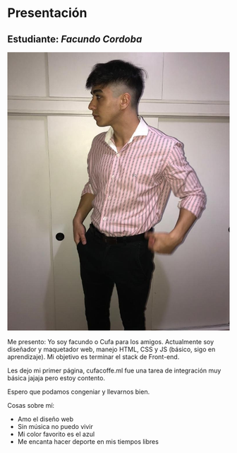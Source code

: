# Presentación

## Estudiante: _Facundo Cordoba_

![Yo](yo.jpg)

Me presento: Yo soy facundo o Cufa para los amigos. Actualmente soy diseñador y maquetador web, manejo HTML, CSS y JS (básico, sigo en aprendizaje). Mi objetivo es terminar el stack de Front-end. 

Les dejo mi primer página, cufacoffe.ml fue una tarea de integración muy básica jajaja pero estoy contento.

Espero que podamos congeniar y llevarnos bien.

Cosas sobre mí:
 - Amo el diseño web
 - Sin música no puedo vivir
 - Mi color favorito es el azul
 - Me encanta hacer deporte en mis tiempos libres 


